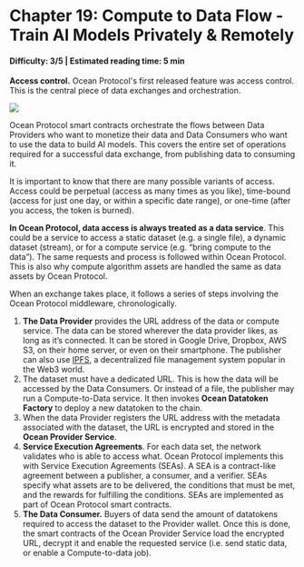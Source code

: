 # Chapter 19: Compute to Data Flow - Train  AI Models Privately & Remotely
#### Difficulty: **3/5** \| Estimated reading time: **5 min**

<dialog character="mantaray">How does the bottom of the tech stack look like?</dialog>

**Access control.** Ocean Protocol's first released feature was access control. This is the central piece of data exchanges and orchestration.

<img src="/images/chapter19_0.png" />

Ocean Protocol smart contracts orchestrate the flows between Data Providers who want to monetize their data and Data Consumers who want to use the data to build AI models. This covers the entire set of operations required for a successful data exchange, from publishing data to consuming it.

It is important to know that there are many possible variants of access. Access could be perpetual (access as many times as you like), time-bound (access for just one day, or within a specific date range), or one-time (after you access, the token is burned).

**In Ocean Protocol, data access is always treated as a data service**. This could be a service to access a static dataset (e.g. a single file), a dynamic dataset (stream), or for a compute service (e.g. “bring compute to the data”). The same requests and process is followed within Ocean Protocol. This is also why compute algorithm assets are handled the same as data assets by Ocean Protocol.

When an exchange takes place, it follows a series of steps involving the Ocean Protocol middleware, chronologically.

1. **The Data Provider** provides the URL address of the data or compute service. The data can be stored wherever the data provider likes, as long as it’s connected. It can be stored in Google Drive, Dropbox, AWS S3, on their home server, or even on their smartphone. The publisher can also use <a href="https://ipfs.io/" target="_blank">IPFS</a>, a decentralized file management system popular in the Web3 world.
2. The dataset must have a dedicated URL. This is how the data will be accessed by the Data Consumers.  Or instead of a file, the publisher may run a Compute-to-Data service. It then invokes **Ocean Datatoken Factory** to deploy a new datatoken to the chain.
3. When the data Provider registers the URL address with the metadata associated with the dataset, the URL is encrypted and stored in the **Ocean Provider Service**.
4. **Service Execution Agreements**. For each data set, the network validates who is able to access what. Ocean Protocol implements this with Service Execution Agreements (SEAs). A SEA is a contract-like agreement between a publisher, a consumer, and a verifier. SEAs specify what assets are to be delivered, the conditions that must be met, and the rewards for fulfilling the conditions. SEAs are implemented as part of Ocean Protocol smart contracts.
5. **The Data Consumer.** Buyers of data send the amount of datatokens required to access the dataset to the Provider wallet. Once this is done, the smart contracts of the Ocean Provider Service load the encrypted URL, decrypt it and enable the requested service (i.e. send static data, or enable a Compute-to-data job).
